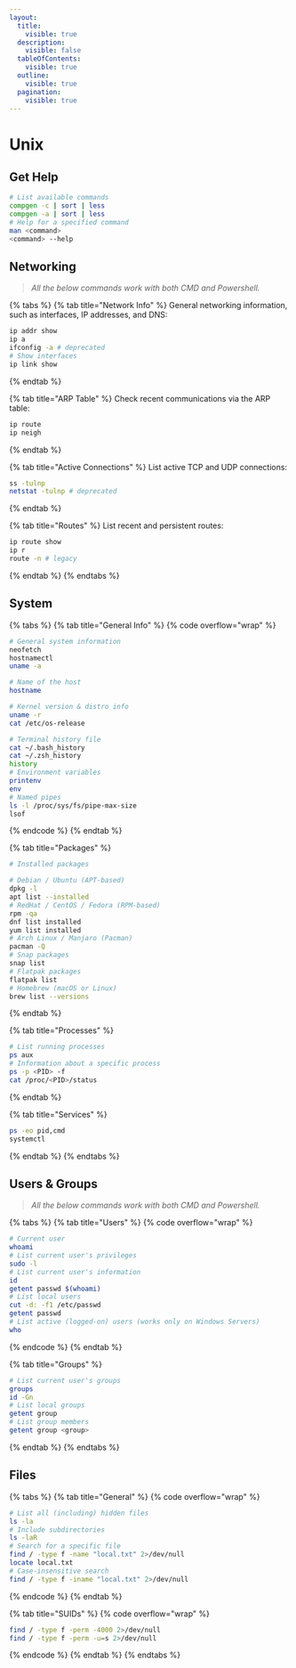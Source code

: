```yaml
---
layout:
  title:
    visible: true
  description:
    visible: false
  tableOfContents:
    visible: true
  outline:
    visible: true
  pagination:
    visible: true
---
```


# Unix

## Get Help

```bash
# List available commands
compgen -c | sort | less
compgen -a | sort | less
# Help for a specified command
man <command>
<command> --help
```

## Networking

> _All the below commands work with both CMD and Powershell._

{% tabs %}
{% tab title="Network Info" %}
General networking information, such as interfaces, IP addresses, and DNS:

```bash
ip addr show
ip a
ifconfig -a # deprecated
# Show interfaces
ip link show
```
{% endtab %}

{% tab title="ARP Table" %}
Check recent communications via the ARP table:

```bash
ip route
ip neigh
```
{% endtab %}

{% tab title="Active Connections" %}
List active TCP and UDP connections:

```bash
ss -tulnp
netstat -tulnp # deprecated
```
{% endtab %}

{% tab title="Routes" %}
List recent and persistent routes:

```bash
ip route show
ip r
route -n # legacy
```
{% endtab %}
{% endtabs %}

## System

{% tabs %}
{% tab title="General Info" %}
{% code overflow="wrap" %}
```bash
# General system information
neofetch
hostnamectl
uname -a

# Name of the host
hostname

# Kernel version & distro info
uname -r
cat /etc/os-release

# Terminal history file
cat ~/.bash_history
cat ~/.zsh_history
history
# Environment variables
printenv
env
# Named pipes
ls -l /proc/sys/fs/pipe-max-size
lsof
```
{% endcode %}
{% endtab %}

{% tab title="Packages" %}
```bash
# Installed packages

# Debian / Ubuntu (APT-based)
dpkg -l
apt list --installed
# RedHat / CentOS / Fedora (RPM-based)
rpm -qa
dnf list installed
yum list installed
# Arch Linux / Manjaro (Pacman)
pacman -Q
# Snap packages
snap list
# Flatpak packages
flatpak list
# Homebrew (macOS or Linux)
brew list --versions
```
{% endtab %}

{% tab title="Processes" %}
```bash
# List running processes
ps aux
# Information about a specific process
ps -p <PID> -f
cat /proc/<PID>/status
```
{% endtab %}

{% tab title="Services" %}
```bash
ps -eo pid,cmd
systemctl
```
{% endtab %}
{% endtabs %}

## Users & Groups

> _All the below commands work with both CMD and Powershell._

{% tabs %}
{% tab title="Users" %}
{% code overflow="wrap" %}
```bash
# Current user
whoami
# List current user's privileges
sudo -l
# List current user's information
id
getent passwd $(whoami)
# List local users
cut -d: -f1 /etc/passwd
getent passwd
# List active (logged-on) users (works only on Windows Servers)
who
```
{% endcode %}
{% endtab %}

{% tab title="Groups" %}
```bash
# List current user's groups
groups
id -Gn
# List local groups
getent group
# List group members
getent group <group>
```
{% endtab %}
{% endtabs %}

## Files

{% tabs %}
{% tab title="General" %}
{% code overflow="wrap" %}
```bash
# List all (including) hidden files
ls -la
# Include subdirectories
ls -laR
# Search for a specific file
find / -type f -name "local.txt" 2>/dev/null
locate local.txt
# Case-insensitive search
find / -type f -iname "local.txt" 2>/dev/null
```
{% endcode %}
{% endtab %}

{% tab title="SUIDs" %}
{% code overflow="wrap" %}
```bash
find / -type f -perm -4000 2>/dev/null
find / -type f -perm -u=s 2>/dev/null
```
{% endcode %}
{% endtab %}
{% endtabs %}

